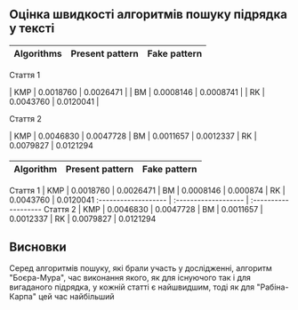## Оцінка швидкості алгоритмів пошуку підрядка у тексті

| Algorithms | Present pattern | Fake pattern |
| :--------- | :-------------- | :----------- |

Стаття 1

| KMP | 0.0018760 | 0.0026471 |
| BM | 0.0008146 | 0.0008741   |
| RK | 0.0043760 | 0.0120041 |

Стаття 2

| KMP | 0.0046830 | 0.0047728 
| BM | 0.0011657 | 0.0012337
| RK | 0.0079827 | 0.0121294

####

| Algorithm          | Present pattern     | Fake pattern
:------------------- | :------------------- | :-------------------
 Стаття 1
| KMP                | 0.0018760            | 0.0026471
| BM                 | 0.0008146            | 0.000874
| RK                 | 0.0043760            | 0.0120041
:------------------- | :------------------- | :-------------------
 Стаття 2
| KMP                | 0.0046830            | 0.0047728
| BM                 | 0.0011657            | 0.0012337
| RK                 | 0.0079827            | 0.0121294
## Висновки

Cеред алгоритмів пошуку, які брали участь у дослідженні, алгоритм "Боєра-Мура", час виконання якого, як для існуючого так і для вигаданого підрядка, у кожній статті є найшвидшим, тоді як для "Рабіна-Карпа" цей час найбільший
